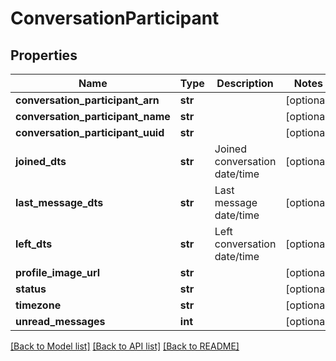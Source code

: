 # ConversationParticipant

## Properties
Name | Type | Description | Notes
------------ | ------------- | ------------- | -------------
**conversation_participant_arn** | **str** |  | [optional] 
**conversation_participant_name** | **str** |  | [optional] 
**conversation_participant_uuid** | **str** |  | [optional] 
**joined_dts** | **str** | Joined conversation date/time | [optional] 
**last_message_dts** | **str** | Last message date/time | [optional] 
**left_dts** | **str** | Left conversation date/time | [optional] 
**profile_image_url** | **str** |  | [optional] 
**status** | **str** |  | [optional] 
**timezone** | **str** |  | [optional] 
**unread_messages** | **int** |  | [optional] 

[[Back to Model list]](../README.md#documentation-for-models) [[Back to API list]](../README.md#documentation-for-api-endpoints) [[Back to README]](../README.md)



